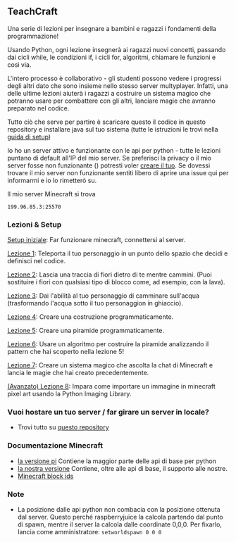 ## TeachCraft 

Una serie di lezioni per insegnare a bambini e ragazzi i fondamenti della programmazione!

Usando Python, ogni lezione insegnerà ai ragazzi nuovi concetti, passando dai cicli while, le condizioni if, i cicli for, algoritmi, chiamare le funzioni e così via.

L'intero processo è collaborativo - gli studenti possono vedere i progressi degli altri dato che sono insieme nello stesso server multyplayer. Infatti, una delle ultime lezioni aiuterà i ragazzi a costruire un sistema magico che potranno usare per combattere con gli altri, lanciare magie che avranno preparato nel codice.

Tutto ciò che serve per partire è scaricare questo il codice in questo repository e installare java sul tuo sistema (tutte le istruzioni le trovi nella [guida di setup](https://github.com/teachthenet/TeachCraft-Challenges/blob/master/setup.md))

Io ho un server attivo e funzionante con le api per python - tutte le lezioni puntano di default all'IP del mio server. Se preferisci la privacy o il mio server fosse non funzionante () potresti voler [creare il tuo](https://github.com/teachthenet/TeachCraft-Server). Se dovessi trovare il mio server non funzionante sentiti libero di aprire una issue qui per informarmi e io lo rimetterò su.

Il mio server Minecraft si trova
```
199.96.85.3:25570
```

### Lezioni & Setup

[Setup iniziale](https://github.com/teachthenet/TeachCraft-Challenges/blob/master/setup.md): Far funzionare minecraft, connettersi al  server.

[Lezione 1](https://github.com/teachthenet/TeachCraft-Challenges/blob/master/lesson_1.md): Teleporta il tuo personaggio in un punto dello spazio che decidi e definisci nel codice.

[Lezione 2](https://github.com/teachthenet/TeachCraft-Challenges/blob/master/lesson_2.md): Lascia una traccia di fiori dietro di te mentre cammini. (Puoi sostituire i fiori con qualsiasi tipo di blocco come, ad esempio, con la lava).

[Lezione 3](https://github.com/teachthenet/TeachCraft-Challenges/blob/master/lesson_3.md): Dai l'abilità al tuo personaggio di camminare sull'acqua (trasformando l'acqua sotto il tuo personaggion in ghiaccio).

[Lezione 4](https://github.com/teachthenet/TeachCraft-Challenges/blob/master/lesson_4.md): Creare una costruzione programmaticamente.

[Lezione 5](https://github.com/teachthenet/TeachCraft-Challenges/blob/master/lesson_5.md): Creare una piramide programmaticamente.

[Lezione 6](https://github.com/teachthenet/TeachCraft-Challenges/blob/master/lesson_6.md): Usare un algoritmo per costruire la piramide analizzando il pattern che hai scoperto nella lezione 5!

[Lezione 7](https://github.com/teachthenet/TeachCraft-Challenges/blob/master/lesson_7.md): Creare un sistema magico che ascolta la chat di Minecraft e lancia le magie che hai creato precedentemente.

[(Avanzato) Lezione 8](https://github.com/teachthenet/TeachCraft-Challenges/blob/master/lesson8/lesson8.py): Impara come importare un immagine in minecraft pixel art usando la Python Imaging Library.

### Vuoi hostare un tuo server / far girare un server in locale?
- Trovi tutto su [questo repository](https://github.com/teachthenet/TeachCraft-Server)

### Documentazione Minecraft
- [la versione pi](http://www.stuffaboutcode.com/p/minecraft-api-reference.html) Contiene la maggior parte delle api di base per python
- [la nostra versione](https://github.com/zhuowei/RaspberryJuice) Contiene, oltre alle api di base, il supporto alle nostre.
- [Minecraft block ids](http://minecraft-ids.grahamedgecombe.com/)

### Note
- La posizione dalle api python non combacia con la posizione ottenuta dal server.
    Questo perché raspberryjuice la calcola partendo dal punto di spawn, mentre il server la calcola dalle coordinate 0,0,0.
    Per fixarlo, lancia come amministratore:
    `setworldspawn 0 0 0`
